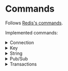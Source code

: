 # Commands

Follows [Redis's commands](https://redis.io/commands).

Implemented commands:

<details>
    <summary>Connection</summary>

- ECHO
- PING
- QUIT

</details>

<details>
    <summary>Key</summary>

- DEL
- EXISTS
- KEYS
- RENAME
- EXPIRE

</details>

<details>
    <summary>String</summary>

- APPEND
- GET
- INCRBY
- INCR
- SET

</details>

<details>
    <summary>Pub/Sub</summary>

- SUBSCRIBE
- UNSUBSCRIBE
- PUBLISH

</details>

<details>
    <summary>Transactions</summary>

- MULTI
- EXEC
- DISCARD
- WATCH

</details>
